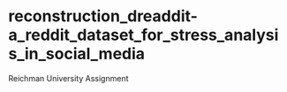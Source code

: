 # reconstruction_dreaddit-a_reddit_dataset_for_stress_analysis_in_social_media
Reichman University Assignment
